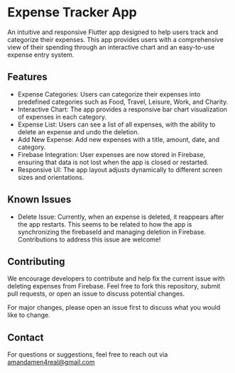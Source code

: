 # Expense Tracker App

An intuitive and responsive Flutter app designed to help users track and categorize their expenses. This app provides users with a comprehensive view of their spending through an interactive chart and an easy-to-use expense entry system.

## Features

- Expense Categories: Users can categorize their expenses into predefined categories such as Food, Travel, Leisure, Work, and Charity.
- Interactive Chart: The app provides a responsive bar chart visualization of expenses in each category.
- Expense List: Users can see a list of all expenses, with the ability to delete an expense and undo the deletion.
- Add New Expense: Add new expenses with a title, amount, date, and category.
- Firebase Integration: User expenses are now stored in Firebase, ensuring that data is not lost when the app is closed or restarted.
- Responsive UI: The app layout adjusts dynamically to different screen sizes and orientations.

## Known Issues

- Delete Issue: Currently, when an expense is deleted, it reappears after the app restarts. This seems to be related to how the app is synchronizing the firebaseId and managing deletion in Firebase. Contributions to address this issue are welcome!

## Contributing

We encourage developers to contribute and help fix the current issue with deleting expenses from Firebase. Feel free to fork this repository, submit pull requests, or open an issue to discuss potential changes.

For major changes, please open an issue first to discuss what you would like to change.

## Contact

For questions or suggestions, feel free to reach out via amandamen4real@gmail.com

